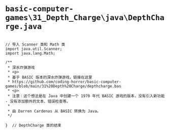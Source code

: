 # `basic-computer-games\31_Depth_Charge\java\DepthCharge.java`

```

// 导入 Scanner 类和 Math 类
import java.util.Scanner;
import java.lang.Math;

/**
 * 深水炸弹游戏
 * <p>
 * 基于 BASIC 版本的深水炸弹游戏，链接在这里
 * https://github.com/coding-horror/basic-computer-games/blob/main/31%20Depth%20Charge/depthcharge.bas
 * <p>
 * 注意：这个想法是在 Java 中创建一个 1970 年代 BASIC 游戏的版本，没有引入新功能 - 没有添加额外的文本、错误检查等。
 *
 * 由 Darren Cardenas 从 BASIC 转换为 Java。
 */

}  // DepthCharge 类的结束

```